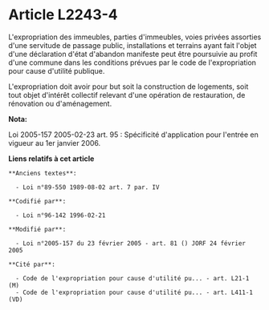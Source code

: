 # Article L2243-4

L'expropriation des immeubles, parties d'immeubles, voies privées assorties d'une servitude de passage public, installations
et terrains ayant fait l'objet d'une déclaration d'état d'abandon manifeste peut être poursuivie au profit d'une commune dans
les conditions prévues par le code de l'expropriation pour cause d'utilité publique.

L'expropriation doit avoir pour but soit la construction de logements, soit tout objet d'intérêt collectif relevant d'une
opération de restauration, de rénovation ou d'aménagement.

**Nota:**

Loi 2005-157 2005-02-23 art. 95 : Spécificité d'application pour l'entrée en vigueur au 1er janvier 2006.

**Liens relatifs à cet article**

	**Anciens textes**:

	  - Loi n°89-550 1989-08-02 art. 7 par. IV

	**Codifié par**:

	  - Loi n°96-142 1996-02-21

	**Modifié par**:

	  - Loi n°2005-157 du 23 février 2005 - art. 81 () JORF 24 février 2005

	**Cité par**:

	  - Code de l'expropriation pour cause d'utilité pu... - art. L21-1 (M)
	  - Code de l'expropriation pour cause d'utilité pu... - art. L411-1 (VD)
